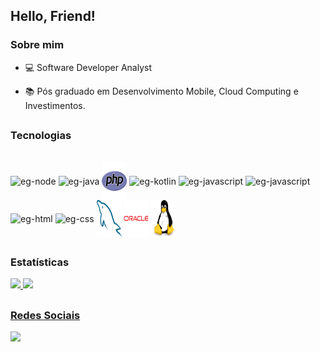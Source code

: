 ## Hello, Friend!

### Sobre mim
- :computer: Software Developer Analyst
<!-- - :bar_chart: Freelancer -->
- :books: Pós graduado em Desenvolvimento Mobile, Cloud Computing e Investimentos.

##

### Tecnologias

</div>
  <div style="display: inline_block"><br>
  <img align="center" alt="eg-node" height="35" width="35" src="https://cdn.jsdelivr.net/gh/devicons/devicon/icons/nodejs/nodejs-original.svg">
  <img align="center" alt="eg-java" height="40" width="40" src="https://cdn.jsdelivr.net/gh/devicons/devicon/icons/java/java-original.svg">
  <img align="center" alt="eg-php" height="60" width="40" src="https://github.com/devicons/devicon/blob/master/icons/php/php-original.svg">
  <img align="center" alt="eg-kotlin" height="35" width="35" src="https://cdn.jsdelivr.net/gh/devicons/devicon/icons/kotlin/kotlin-original.svg">
  <img align="center" alt="eg-javascript" height="35" width="35" src="https://cdn.jsdelivr.net/gh/devicons/devicon/icons/javascript/javascript-original.svg">
  <img align="center" alt="eg-javascript" height="35" width="35" src="https://cdn.jsdelivr.net/gh/devicons/devicon/icons/angular/angular-original.svg">
  <img align="center" alt="eg-html" height="35" width="35" src="https://cdn.jsdelivr.net/gh/devicons/devicon/icons/html5/html5-original.svg">
  <img align="center" alt="eg-css" height="35" width="35" src="https://cdn.jsdelivr.net/gh/devicons/devicon/icons/css3/css3-original.svg">
  <img align="center" alt="eg-mysql" height="60" width="40" src="https://github.com/devicons/devicon/blob/master/icons/mysql/mysql-original.svg"> 
  <!-- <img align="center" alt="eg-mongodb" height="60" width="40" src="https://github.com/devicons/devicon/blob/master/icons/mongodb/mongodb-original.svg"> -->
  <img align="center" alt="eg-oracle" height="60" width="40" src="https://github.com/devicons/devicon/blob/master/icons/oracle/oracle-original.svg">
  <img align="center" alt="eg-oracle" height="60" width="40" src="https://github.com/devicons/devicon/blob/master/icons/linux/linux-original.svg"> 
</div>

##

### Estatísticas

<div>
  <a href="https://github.com/esdrasgomes">
  <img height="180em" src="https://github-readme-stats.vercel.app/api?username=esdrasgomes&show_icons=true&theme=dark&include_all_commits=true&count_private=true"/>
 <img height="180em" src="https://github-readme-stats.vercel.app/api/top-langs/?username=esdrasgomes&layout=compact&langs_count=7&theme=dark"/>
</div>
  
 ##  
  
<!--[![JavaScript Badge](https://img.shields.io/badge/JavaScript-F7DF1E?style=flat-square-badge&logo=javascript&logoColor=black&link=https://img.shields.io/badge/JavaScript-F7DF1E?style=flat-square-badge&logo=javascript&logoColor=black)](https://img.shields.io/badge/JavaScript-F7DF1E?style=flat-square-badge&logo=javascript&logoColor=black)
[![PHP Badge](https://img.shields.io/badge/PHP-777BB4?style=flat-square-badge&logo=php&logoColor=white&link=https://img.shields.io/badge/PHP-777BB4?style=flat-square-badge&logo=php&logoColor=white)](https://img.shields.io/badge/PHP-777BB4?style=flat-square-badge&logo=php&logoColor=white)
[![JAVA Badge](https://img.shields.io/badge/Java-ED8B00?style=flat-square-badge&logo=java&logoColor=white&link=https://img.shields.io/badge/Java-ED8B00?style=flat-square-badge&logo=java&logoColor=white)](https://img.shields.io/badge/Java-ED8B00?style=flat-square-badge&logo=java&logoColor=white)
[![Kotlin Badge](https://img.shields.io/badge/Kotlin-0095D5?&style=for-the-badge&logo=kotlin&logoColor=white)
[![HTML Badge](https://img.shields.io/badge/HTML5-E34F26?style=flat-square-badge&logo=html5&logoColor=white&link=https://img.shields.io/badge/HTML5-E34F26?style=for-the-badge&logo=html5&logoColor=white)](https://img.shields.io/badge/HTML5-E34F26?style=for-the-badge&logo=html5&logoColor=white)
[![CSS Badge](https://img.shields.io/badge/CSS3-1572B6?style=flat-square-badge&logo=css3&logoColor=white&link=https://img.shields.io/badge/CSS3-1572B6?style=flat-square-badge&logo=css3&logoColor=white)](https://img.shields.io/badge/CSS3-1572B6?style=flat-square-badge&logo=css3&logoColor=white)
[![SQL Badge](https://img.shields.io/badge/SQL-1572B6?style=flat-square-badge&logo=css3&logoColor=white&link=https://img.shields.io/badge/SQL-1572B6?style=flat-square-badge&logo=css3&logoColor=white)](https://img.shields.io/badge/SQL-1572B6?style=flat-square-badge&logo=sql&logoColor=white) -->
<!-- 

### Status:
[![esdrasgomes](https://github-readme-stats.vercel.app/api/top-langs/?username=esdrasgomes&hide=html&layout=compact&theme=dark)](https://github.com/esdrasgomes/)
[![card](https://github-readme-stats.vercel.app/api?username=esdrasgomes&theme=dark)](https://github.com/esdrasgomes/)
## -->

### Redes Sociais

<a href="https://www.linkedin.com/in/esdras-gomes/" target="_blank"><img src="https://img.shields.io/badge/-LinkedIn-%230077B5?style=for-the-badge&logo=linkedin&logoColor=white" target="_blank"></a>
  
<!-- <a href="https://instagram.com/egdeveloper" target="_blank"><img src="https://img.shields.io/badge/-Instagram-%23E4405F?style=for-the-badge&logo=instagram&logoColor=white" target="_blank"></a> -->

<!--
<a href="https://www.linkedin.com/in/esdras-gomes/" target="_blank">
  <img src="https://img.shields.io/badge/-LinkedIn-%230077B5?style=for-the- badge&logo=linkedin&logoColor=white" height="22" width="90">
</a>

<a href="https://www.instagram.com/egdeveloper/" target="_blank">
  <img src="https://img.shields.io/badge/-Instagram-E14C75?style=flat-square&labelColor=E14C75&logo=Instagram&logoColor=white" height="22" width="90"></a>

<a href="https://linktr.ee/esdrasgomes" target="_blank">
  <img src="https://img.shields.io/badge/-Linktree-56C07C?style=flat-square&labelColor=56C07C&logo=Linktree&logoColor=white" height="22" width="90">
</a>
-->    
<!-- <a>
  <img width="80" height="22px" alt="Visitors" src="https://visitor-badge.laobi.icu/badge?page_id=esdrasgomes.esdrasgomes"/>
</a> -->
